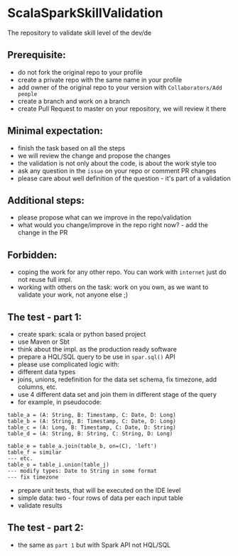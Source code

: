 # ScalaSparkSkillValidation
The repository to validate skill level of the dev/de

## Prerequisite:
- do not fork the original repo to your profile
- create a private repo with the same name in your profile
- add owner of the original repo to your version with `Collaborators/Add people`
- create a branch and work on a branch
- create Pull Request to master on your repository, we will review it there

## Minimal expectation:
- finish the task based on all the steps
- we will review the change and propose the changes
- the validation is not only about the code, is about the work style too
- ask any question in the `issue` on your repo or comment PR changes
- please care about well definition of the question - it's part of a validation

## Additional steps:
- please propose what can we improve in the repo/validation
- what would you change/improve in the repo right now? - add the change in the PR

## Forbidden:
- coping the work for any other repo. You can work with `internet` just do not reuse full impl.
- working with others on the task: work on you own, as we want to validate your work, not anyone else ;)

## The test - part 1:
- create spark: scala or python based project
- use Maven or Sbt
- think about the impl. as the production ready software
- prepare a HQL/SQL query to be use in `spar.sql()` API
- please use complicated logic with:
- different data types
- joins, unions, redefinition for the data set schema, fix timezone, add columns, etc.
- use 4 different data set and join them in different stage of the query
- for example, in pseudocode:
```text
table_a = (A: String, B: Timestamp, C: Date, D: Long)
table_b = (A: String, B: Timestamp, C: Date, D: Long)
table_c = (A: Long, B: Timestamp, C: Date, D: String)
table_d = (A: String, B: String, C: String, D: Long)

table_e = table_a.join(table_b, on=(C), 'left')
table_f = similar
--- etc.
table_o = table_i.union(table_j)
--- modify types: Date to String in some format
--- fix timezone
```
- prepare unit tests, that will be executed on the IDE level
- simple data: two - four rows of data per each input table
- validate results

## The test - part 2:
- the same as `part 1` but with Spark API not HQL/SQL